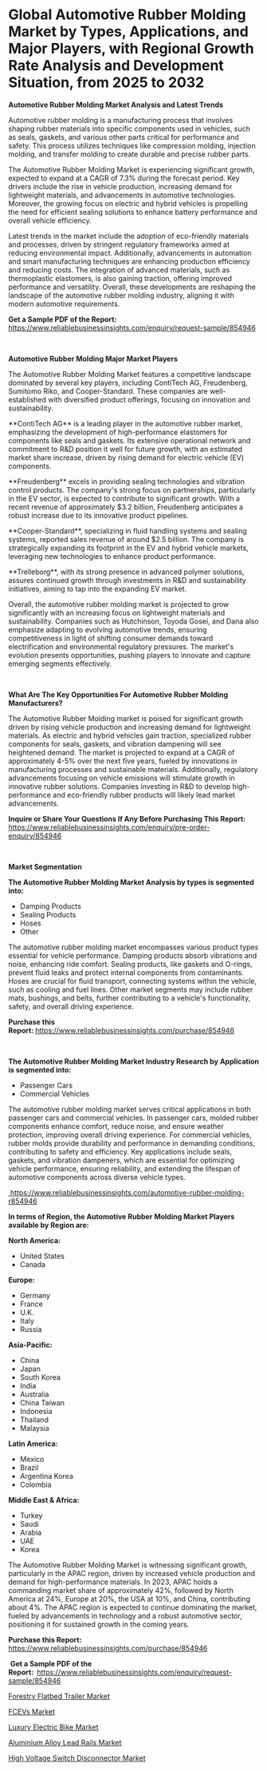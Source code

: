 <p><h1>Global Automotive Rubber Molding Market by Types, Applications, and Major Players, with Regional Growth Rate Analysis and Development Situation, from 2025 to 2032</h1></p><p><strong>Automotive Rubber Molding Market Analysis and Latest Trends</strong></p>
<p><p>Automotive rubber molding is a manufacturing process that involves shaping rubber materials into specific components used in vehicles, such as seals, gaskets, and various other parts critical for performance and safety. This process utilizes techniques like compression molding, injection molding, and transfer molding to create durable and precise rubber parts.</p><p>The Automotive Rubber Molding Market is experiencing significant growth, expected to expand at a CAGR of 7.3% during the forecast period. Key drivers include the rise in vehicle production, increasing demand for lightweight materials, and advancements in automotive technologies. Moreover, the growing focus on electric and hybrid vehicles is propelling the need for efficient sealing solutions to enhance battery performance and overall vehicle efficiency.</p><p>Latest trends in the market include the adoption of eco-friendly materials and processes, driven by stringent regulatory frameworks aimed at reducing environmental impact. Additionally, advancements in automation and smart manufacturing techniques are enhancing production efficiency and reducing costs. The integration of advanced materials, such as thermoplastic elastomers, is also gaining traction, offering improved performance and versatility. Overall, these developments are reshaping the landscape of the automotive rubber molding industry, aligning it with modern automotive requirements.</p></p>
<p><strong>Get a Sample PDF of the Report:&nbsp;</strong> <a href="https://www.reliablebusinessinsights.com/enquiry/request-sample/854946?utm_campaign=2310&utm_medium=2&utm_source=Github&utm_content=ia&utm_term=30032025&utm_id=automotive-rubber-molding">https://www.reliablebusinessinsights.com/enquiry/request-sample/854946</a></p>
<p>&nbsp;</p>
<p><strong>Automotive Rubber Molding Major Market Players</strong></p>
<p><p>The Automotive Rubber Molding Market features a competitive landscape dominated by several key players, including ContiTech AG, Freudenberg, Sumitomo Riko, and Cooper-Standard. These companies are well-established with diversified product offerings, focusing on innovation and sustainability.</p><p>**ContiTech AG** is a leading player in the automotive rubber market, emphasizing the development of high-performance elastomers for components like seals and gaskets. Its extensive operational network and commitment to R&D position it well for future growth, with an estimated market share increase, driven by rising demand for electric vehicle (EV) components.</p><p>**Freudenberg** excels in providing sealing technologies and vibration control products. The company's strong focus on partnerships, particularly in the EV sector, is expected to contribute to significant growth. With a recent revenue of approximately $3.2 billion, Freudenberg anticipates a robust increase due to its innovative product pipelines.</p><p>**Cooper-Standard**, specializing in fluid handling systems and sealing systems, reported sales revenue of around $2.5 billion. The company is strategically expanding its footprint in the EV and hybrid vehicle markets, leveraging new technologies to enhance product performance.</p><p>**Trelleborg**, with its strong presence in advanced polymer solutions, assures continued growth through investments in R&D and sustainability initiatives, aiming to tap into the expanding EV market.</p><p>Overall, the automotive rubber molding market is projected to grow significantly with an increasing focus on lightweight materials and sustainability. Companies such as Hutchinson, Toyoda Gosei, and Dana also emphasize adapting to evolving automotive trends, ensuring competitiveness in light of shifting consumer demands toward electrification and environmental regulatory pressures. The market's evolution presents opportunities, pushing players to innovate and capture emerging segments effectively.</p></p>
<p>&nbsp;</p>
<p><strong>What Are The Key Opportunities For Automotive Rubber Molding Manufacturers?</strong></p>
<p><p>The Automotive Rubber Molding market is poised for significant growth driven by rising vehicle production and increasing demand for lightweight materials. As electric and hybrid vehicles gain traction, specialized rubber components for seals, gaskets, and vibration dampening will see heightened demand. The market is projected to expand at a CAGR of approximately 4-5% over the next five years, fueled by innovations in manufacturing processes and sustainable materials. Additionally, regulatory advancements focusing on vehicle emissions will stimulate growth in innovative rubber solutions. Companies investing in R&D to develop high-performance and eco-friendly rubber products will likely lead market advancements.</p></p>
<p><strong>Inquire or Share Your Questions If Any Before Purchasing This Report:</strong> <a href="https://www.reliablebusinessinsights.com/enquiry/pre-order-enquiry/854946?utm_campaign=2310&utm_medium=2&utm_source=Github&utm_content=ia&utm_term=30032025&utm_id=automotive-rubber-molding">https://www.reliablebusinessinsights.com/enquiry/pre-order-enquiry/854946</a></p>
<p>&nbsp;</p>
<p><strong>Market Segmentation</strong></p>
<p><strong>The Automotive Rubber Molding Market Analysis by types is segmented into:</strong></p>
<p><ul><li>Damping Products</li><li>Sealing Products</li><li>Hoses</li><li>Other</li></ul></p>
<p><p>The automotive rubber molding market encompasses various product types essential for vehicle performance. Damping products absorb vibrations and noise, enhancing ride comfort. Sealing products, like gaskets and O-rings, prevent fluid leaks and protect internal components from contaminants. Hoses are crucial for fluid transport, connecting systems within the vehicle, such as cooling and fuel lines. Other market segments may include rubber mats, bushings, and belts, further contributing to a vehicle's functionality, safety, and overall driving experience.</p></p>
<p><strong>Purchase this Report:&nbsp;</strong><a href="https://www.reliablebusinessinsights.com/purchase/854946?utm_campaign=2310&utm_medium=2&utm_source=Github&utm_content=ia&utm_term=30032025&utm_id=automotive-rubber-molding">https://www.reliablebusinessinsights.com/purchase/854946</a></p>
<p>&nbsp;</p>
<p><strong>The Automotive Rubber Molding Market Industry Research by Application is segmented into:</strong></p>
<p><ul><li>Passenger Cars</li><li>Commercial Vehicles</li></ul></p>
<p><p>The automotive rubber molding market serves critical applications in both passenger cars and commercial vehicles. In passenger cars, molded rubber components enhance comfort, reduce noise, and ensure weather protection, improving overall driving experience. For commercial vehicles, rubber molds provide durability and performance in demanding conditions, contributing to safety and efficiency. Key applications include seals, gaskets, and vibration dampeners, which are essential for optimizing vehicle performance, ensuring reliability, and extending the lifespan of automotive components across diverse vehicle types.</p></p>
<p><a href="https://www.reliablebusinessinsights.com/automotive-rubber-molding-r854946?utm_campaign=2310&utm_medium=2&utm_source=Github&utm_content=ia&utm_term=30032025&utm_id=automotive-rubber-molding">&nbsp;https://www.reliablebusinessinsights.com/automotive-rubber-molding-r854946</a></p>
<p><strong>In terms of Region, the Automotive Rubber Molding Market Players available by Region are:</strong></p>
<p>
    <p> <strong> North America: </strong>
        <ul>
            <li>United States</li>
            <li>Canada</li>
        </ul>
        </p> 
    <p> <strong> Europe: </strong>
        <ul>
            <li>Germany</li>
            <li>France</li>
            <li>U.K.</li>
            <li>Italy</li>
            <li>Russia</li>
        </ul>
        </p> 
    <p> <strong> Asia-Pacific: </strong>
        <ul>
            <li>China</li>
            <li>Japan</li>
            <li>South Korea</li>
            <li>India</li>
            <li>Australia</li>
            <li>China Taiwan</li>
            <li>Indonesia</li>
            <li>Thailand</li>
            <li>Malaysia</li>
        </ul>
        </p> 
    <p> <strong> Latin America: </strong>
        <ul>
            <li>Mexico</li>
            <li>Brazil</li>
            <li>Argentina Korea</li>
            <li>Colombia</li>
        </ul>
        </p> 
    <p> <strong> Middle East & Africa: </strong>
        <ul>
            <li>Turkey</li>
            <li>Saudi</li>
            <li>Arabia</li>
            <li>UAE</li>
            <li>Korea</li>
        </ul>
    </p>
    </p>
<p><p>The Automotive Rubber Molding Market is witnessing significant growth, particularly in the APAC region, driven by increased vehicle production and demand for high-performance materials. In 2023, APAC holds a commanding market share of approximately 42%, followed by North America at 24%, Europe at 20%, the USA at 10%, and China, contributing about 4%. The APAC region is expected to continue dominating the market, fueled by advancements in technology and a robust automotive sector, positioning it for sustained growth in the coming years.</p></p>
<p><strong>Purchase this Report: </strong><a href="https://www.reliablebusinessinsights.com/purchase/854946?utm_campaign=2310&utm_medium=2&utm_source=Github&utm_content=ia&utm_term=30032025&utm_id=automotive-rubber-molding">https://www.reliablebusinessinsights.com/purchase/854946</a></p>
<p>&nbsp;<strong>Get a Sample PDF of the Report:&nbsp;&nbsp;</strong><a href="https://www.reliablebusinessinsights.com/enquiry/request-sample/854946?utm_campaign=2310&utm_medium=2&utm_source=Github&utm_content=ia&utm_term=30032025&utm_id=automotive-rubber-molding">https://www.reliablebusinessinsights.com/enquiry/request-sample/854946</a></p>
<p><strong></strong></p>
<p><p><a href="https://www.linkedin.com/pulse/significant-competition-expected-forestry-flatbed-trailer-3cy3f?utm_campaign=2310&utm_medium=2&utm_source=Github&utm_content=ia&utm_term=30032025&utm_id=automotive-rubber-molding">Forestry Flatbed Trailer Market</a></p><p><a href="https://github.com/marfosamiko7/Market-Research-Report-List-1/blob/main/fcevs-market.md?utm_campaign=2310&utm_medium=2&utm_source=Github&utm_content=ia&utm_term=30032025&utm_id=automotive-rubber-molding">FCEVs Market</a></p><p><a href="https://github.com/gierlravasty/Market-Research-Report-List-1/blob/main/luxury-electric-bike-market.md?utm_campaign=2310&utm_medium=2&utm_source=Github&utm_content=ia&utm_term=30032025&utm_id=automotive-rubber-molding">Luxury Electric Bike Market</a></p><p><a href="https://www.linkedin.com/pulse/aluminium-alloy-lead-rails-market-report-financial-overview-yts7f?utm_campaign=2310&utm_medium=2&utm_source=Github&utm_content=ia&utm_term=30032025&utm_id=automotive-rubber-molding">Aluminium Alloy Lead Rails Market</a></p><p><a href="https://www.linkedin.com/pulse/high-voltage-switch-disconnector-market-size-forecasted-cagr-pyxif?utm_campaign=2310&utm_medium=2&utm_source=Github&utm_content=ia&utm_term=30032025&utm_id=automotive-rubber-molding">High Voltage Switch Disconnector Market</a></p></p>